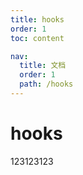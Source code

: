 ```yaml
---
title: hooks
order: 1
toc: content

nav:
  title: 文档
  order: 1
  path: /hooks
---
```


# hooks
123123123
